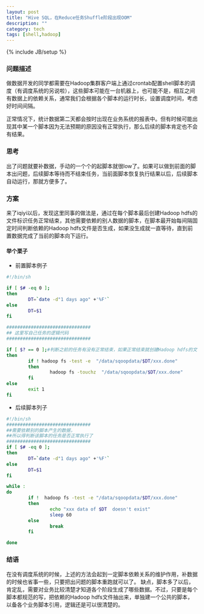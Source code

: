 ```yaml
---
layout: post
title: "Hive SQL，在Reduce任务Shuffle阶段出现OOM"
description: ""
category: tech
tags: [shell,hadoop]
---
```

{% include JB/setup %}

### 问题描述

做数据开发的同学都需要在Hadoop集群客户端上通过crontab配置shell脚本的调度（有调度系统的另说啦），这些脚本可能在一台机器上，也可能不是，相互之间有数据上的依赖关系，通常我们会根据各个脚本的运行时长，设置调度时间，考虑好时间间隔。

正常情况下，统计数据第二天都会按时出现在业务系统的报表中。但有时候可能出现其中某一个脚本因为无法预期的原因没有正常执行，那么后续的脚本肯定也不会有结果。

### 思考
出了问题就要补数据，手动的一个个的起脚本就很low了。如果可以做到前面的脚本出问题，后续脚本等待而不结束任务，当前面脚本恢复执行结果以后，后续脚本自动运行，那就方便多了。

### 方案
来了iqiyi以后，发现这里同事的做法是，通过在每个脚本最后创建Hadoop hdfs的文件标识任务正常结束，其他需要依赖的别人数据的脚本，在脚本最开始每间隔固定时间判断依赖的Hadoop hdfs文件是否生成，如果没生成就一直等待，直到前置数据完成了当前的脚本向下运行。
#### 举个栗子
* 前置脚本例子

```sh
#!/bin/sh

if [ $# -eq 0 ];
then
        DT=`date -d"1 days ago" +'%F'`
else
        DT=$1
fi

###############################
## 这里写自己任务的逻辑代码
###############################

if [ $? == 0 ];#判断之前的任务有没有正常结束，如果正常结束就创建Hadoop hdfs的文件
then
        if ! hadoop fs -test -e  "/data/sqoopdata/$DT/xxx.done"
        then
                hadoop fs -touchz  "/data/sqoopdata/$DT/xxx.done"
        fi
else
        exit 1
fi
```

* 后续脚本列子

```sh
#!/bin/sh
###############################
##需要依赖别的脚本产生的数据，
##所以得判断该脚本的任务是否正常执行了
###############################
if [ $# -eq 0 ];
then
        DT=`date -d"1 days ago" +'%F'`
else
        DT=$1
fi

while :
do
        if !  hadoop fs -test -e "/data/sqoopdata/$DT/xxx.done"
        then
                echo "xxx data of $DT  doesn't exist"
                sleep 60
        else
                break
        fi

done
```

### 结语
在没有调度系统的时候，上述的方法会起到一定脚本依赖关系的维护作用，补数据的时候也省事一些，只要把出问题的脚本重跑就可以了。
缺点，脚本多了以后，肯定乱，需要对业务比较清楚才知道各个阶段生成了哪些数据。不过，只要是每个脚本都规范的写，把依赖的Hadoop hdfs文件抽出来，单独建一个公共的脚本，以备各个业务脚本引用，逻辑还是可以很清楚的。